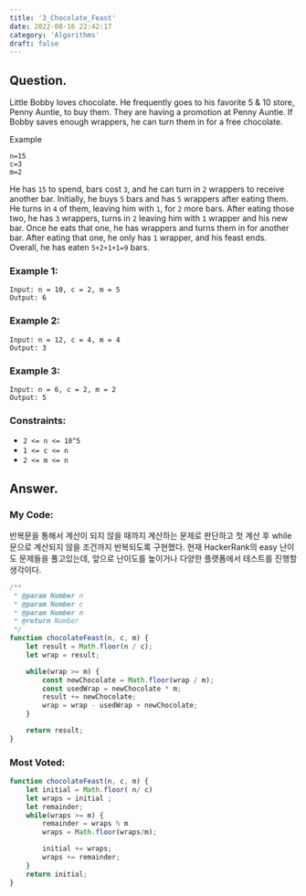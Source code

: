 ```yaml
---
title: '3_Chocolate_Feast'
date: 2022-08-16 22:42:17
category: 'Algorithms'
draft: false
---
```


## Question.

Little Bobby loves chocolate. He frequently goes to his favorite 5 & 10 store, Penny Auntie, to buy them. They are having a promotion at Penny Auntie. If Bobby saves enough wrappers, he can turn them in for a free chocolate.

Example
```
n=15
c=3
m=2
```
He has `15` to spend, bars cost `3`, and he can turn in `2` wrappers to receive another bar. Initially, he buys `5` bars and has `5` wrappers after eating them. He turns in `4` of them, leaving him with `1`, for `2` more bars. After eating those two, he has `3` wrappers, turns in `2` leaving him with `1` wrapper and his new bar. Once he eats that one, he has wrappers and turns them in for another bar. After eating that one, he only has `1` wrapper, and his feast ends. Overall, he has eaten `5+2+1+1=9` bars.

### Example 1:
```
Input: n = 10, c = 2, m = 5
Output: 6
```

### Example 2:
```
Input: n = 12, c = 4, m = 4
Output: 3
```

### Example 3:
```
Input: n = 6, c = 2, m = 2
Output: 5
```


### Constraints: 

- `2 <= n <= 10^5`
- `1 <= c <= n`
- `2 <= m <= n`


## Answer.

### My Code:

반복문을 통해서 계산이 되지 않을 때까지 계산하는 문제로 판단하고 첫 계산 후 while문으로 계산되지 않을 조건까지 반복되도록 구현했다.
현재 HackerRank의 easy 난이도 문제들을 풀고있는데, 앞으로 난이도를 높이거나 다양한 플랫폼에서 테스트를 진행할 생각이다.

```js
/**
 * @param Number n
 * @param Number c
 * @param Number m
 * @return Number
 */
function chocolateFeast(n, c, m) {
    let result = Math.floor(n / c);
    let wrap = result;

    while(wrap >= m) {
        const newChocolate = Math.floor(wrap / m);
        const usedWrap = newChocolate * m;
        result += newChocolate;
        wrap = wrap - usedWrap + newChocolate;
    }

    return result;
}
```



### Most Voted:

```js
function chocolateFeast(n, c, m) {
    let initial = Math.floor( n/ c)
    let wraps = initial ;
    let remainder;
    while(wraps >= m) {
        remainder = wraps % m
        wraps = Math.floor(wraps/m);

        initial += wraps;
        wraps += remainder;
    }
    return initial;
}
```
